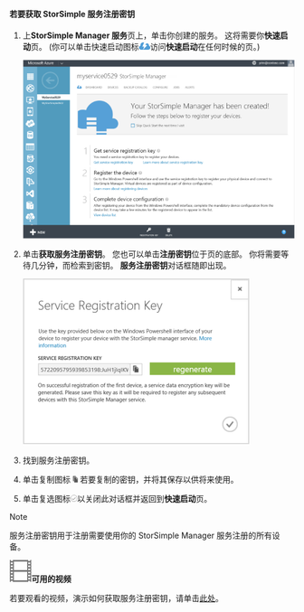 <!--author=alkohli last changed: 9/17/15-->

#### <a name="to-get-the-storsimple-service-registration-key"></a>若要获取 StorSimple 服务注册密钥
1. 上**StorSimple Manager 服务**页上，单击你创建的服务。 这将需要你**快速启动**页。 (你可以单击快速启动图标![StorSimple 快速启动图标](./media/storsimple-get-service-registration-key/HCS_QuickStartIcon-include.png)访问**快速启动**在任何时候的页。)
   
     ![StorSimple 快速启动页](./media/storsimple-get-service-registration-key/HCS_ServiceQuickStart-include.png)
2. 单击**获取服务注册密钥**。 您也可以单击**注册密钥**位于页的底部。 你将需要等待几分钟，而检索到密钥。 **服务注册密钥**对话框随即出现。
   
     ![服务注册密钥对话框](./media/storsimple-get-service-registration-key/HCS_GetServiceRegistrationKey-include.png)
3. 找到服务注册密钥。
4. 单击复制图标 ![StorSimple 复制图标](./media/storsimple-get-service-registration-key/HCS_CopyIcon-include.png) 若要复制的密钥，并将其保存以供将来使用。
5. 单击复选图标![StorSimple 复选图标](./media/storsimple-get-service-registration-key/HCS_CheckIcon-include.png)以关闭此对话框并返回到**快速启动**页。

> [!NOTE]
> 服务注册密钥用于注册需要使用你的 StorSimple Manager 服务注册的所有设备。
> 
> 

![可用的视频](./media/storsimple-get-service-registration-key/Video_icon.png)**可用的视频**

若要观看的视频，演示如何获取服务注册密钥，请单击[此处](https://azure.microsoft.com/documentation/videos/get-the-service-registration-key/)。

